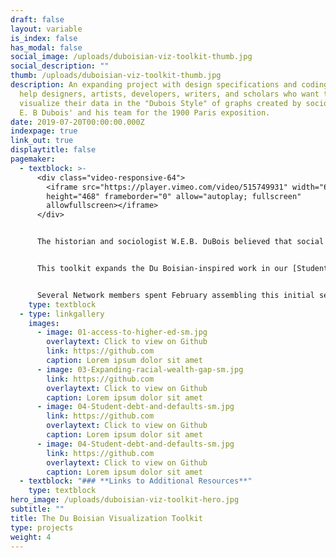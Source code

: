 ```yaml
---
draft: false
layout: variable
is_index: false
has_modal: false
social_image: /uploads/duboisian-viz-toolkit-thumb.jpg
social_description: ""
thumb: /uploads/duboisian-viz-toolkit-thumb.jpg
description: An expanding project with design specifications and coding tools to
  help designers, artists, developers, writers, and scholars who want to
  visualize their data in the "Dubois Style" of graphs created by sociologist W.
  E. B Dubois' and his team for the 1900 Paris exposition.
date: 2019-07-20T00:00:00.000Z
indexpage: true
link_out: true
displaytitle: false
pagemaker:
  - textblock: >-
      <div class="video-responsive-64">
        <iframe src="https://player.vimeo.com/video/515749931" width="640"
        height="468" frameborder="0" allow="autoplay; fullscreen"
        allowfullscreen></iframe>
      </div>


      The historian and sociologist W.E.B. DuBois believed that social science data should be evocative. In the 2018 essay collection *W.E.B. Du Bois’s Data Portraits: Visualizing Black America*, architecture scholar Mabel O. Wilson describes how Du Bois used infographics and various artistic media to counter assertions by Georg Wilhelm Friedrich Hegel that Africans were “incapable of any development of culture” and that the black experience was characterized by “sensuous arbitrariness.” In the same volume, designer Silas Munro explains just how important the arts were for Du Bois’s scientific argument: “The Du Bois infographics were published twenty years before the founding of Bauhaus,” and their modular style predated “the rise of dominant European avant-garde movements… considered to have their origins in Russian constructivism, De Stijl, and Italian futurism.” Du Bois’s charts are both scientific and evocative. And they are provocative. They draw in viewers to study them, to make new insights, to raise new questions, and to take positive action.


      This toolkit expands the Du Boisian-inspired work in our [Student Debt Initiative](https://www.dignityanddebt.org/projects/student-debt-initiative/). As part of that project, the Dignity and Network and the **[VizE Lab](https://vizelab.princeton.edu/)** at Princeton adopted the style of Du Bois in a series of charts "[The Problem of the Colored Lines](https://www.dignityanddebt.org/projects/student-debt-racial-disparities/)" and an [interactive student loan re-calculator](https://www.dignityanddebt.org/projects/student-debt-calculator/) that depict contemporary research on how racial color lines organize data on student loan debt. 


      Several Network members spent February assembling this initial set of tools to honor Black History Month 2021. These tools offers design specifications and coding tools to help designers, artists, developers, writers, and scholars who want to visualize their data in the "Dubois Style" of graphs created by sociologist W. E. B Dubois' and his team for the 1900 Paris exposition.
    type: textblock
  - type: linkgallery
    images:
      - image: 01-access-to-higher-ed-sm.jpg
        overlaytext: Click to view on Github
        link: https://github.com
        caption: Lorem ipsum dolor sit amet
      - image: 03-Expanding-racial-wealth-gap-sm.jpg
        link: https://github.com
        overlaytext: Click to view on Github
        caption: Lorem ipsum dolor sit amet
      - image: 04-Student-debt-and-defaults-sm.jpg
        link: https://github.com
        overlaytext: Click to view on Github
        caption: Lorem ipsum dolor sit amet
      - image: 04-Student-debt-and-defaults-sm.jpg
        link: https://github.com
        overlaytext: Click to view on Github
        caption: Lorem ipsum dolor sit amet
  - textblock: "### **Links to Additional Resources**"
    type: textblock
hero_image: /uploads/duboisian-viz-toolkit-hero.jpg
subtitle: ""
title: The Du Boisian Visualization Toolkit
type: projects
weight: 4
---
```

